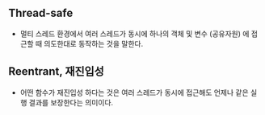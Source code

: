 ## Thread-safe
- 멀티 스레드 환경에서 여러 스레드가 동시에 하나의 객체 및 변수 (공유자원) 에 접근할 때 의도한대로 동작하는 것을 말한다.


## Reentrant, 재진입성
- 어떤 함수가 재진입성 하다는 것은 여러 스레드가 동시에 접근해도 언제나 같은 실행 결과를 보장한다는 의미이다.

